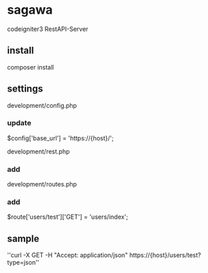 # sagawa
codeigniter3 RestAPI-Server

## install 

composer install

## settings

development/config.php
### update
$config['base_url'] = 'https://{host}/';


development/rest.php
### add


development/routes.php

### add
$route['users/test']['GET'] = 'users/index';


## sample
''curl -X GET -H "Accept: application/json" https://{host}/users/test?type=json''

